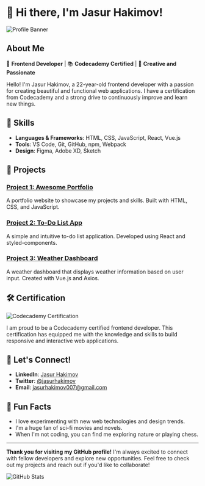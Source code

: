 # 👋 Hi there, I'm Jasur Hakimov!

![Profile Banner](https://example.com/your-banner-image.jpg) <!-- Add a link to a banner image or remove this line if you don't have one -->

## About Me

🎨 **Frontend Developer** | 📚 **Codecademy Certified** | 🌟 **Creative and Passionate**

Hello! I'm Jasur Hakimov, a 22-year-old frontend developer with a passion for creating beautiful and functional web applications. I have a certification from Codecademy and a strong drive to continuously improve and learn new things.

## 🚀 Skills

- **Languages & Frameworks**: HTML, CSS, JavaScript, React, Vue.js
- **Tools**: VS Code, Git, GitHub, npm, Webpack
- **Design**: Figma, Adobe XD, Sketch

## 🌟 Projects

### [Project 1: Awesome Portfolio](https://github.com/jasurhakimov/awesome-portfolio)
A portfolio website to showcase my projects and skills. Built with HTML, CSS, and JavaScript.

### [Project 2: To-Do List App](https://github.com/jasurhakimov/todo-list-app)
A simple and intuitive to-do list application. Developed using React and styled-components.

### [Project 3: Weather Dashboard](https://github.com/jasurhakimov/weather-dashboard)
A weather dashboard that displays weather information based on user input. Created with Vue.js and Axios.

## 🛠️ Certification

![Codecademy Certification](https://www.codecademy.com/profiles/Jasjan007/certificates/705dcb15de0da4dd9d9fc4f3274b430e) <!-- Add a link to your certification image -->

I am proud to be a Codecademy certified frontend developer. This certification has equipped me with the knowledge and skills to build responsive and interactive web applications.

## 💬 Let's Connect!

- **LinkedIn**: [Jasur Hakimov](https://linkedin.com/in/jasurhakimov)
- **Twitter**: [@jasurhakimov](https://twitter.com/jasurhakimov)
- **Email**: jasurhakimov007@gmail.com <!-- Replace with your email address -->

## 🎨 Fun Facts

- I love experimenting with new web technologies and design trends.
- I'm a huge fan of sci-fi movies and novels.
- When I'm not coding, you can find me exploring nature or playing chess.

---

**Thank you for visiting my GitHub profile!** I'm always excited to connect with fellow developers and explore new opportunities. Feel free to check out my projects and reach out if you'd like to collaborate!

![GitHub Stats](https://github.com/JasurHK) <!-- Add your GitHub username -->

